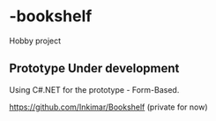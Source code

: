 # -bookshelf
Hobby project 

## Prototype Under development
Using C#.NET for the prototype - Form-Based.

https://github.com/Inkimar/Bookshelf (private for now)


